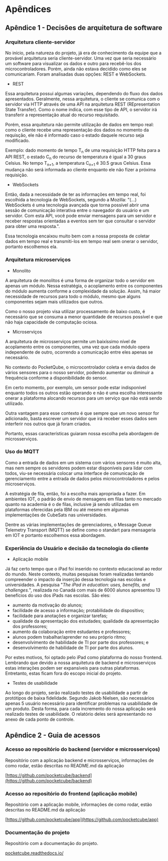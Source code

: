 # Apêndices

## Apêndice 1 - Decisões de arquitetura de software

### Arquitetura cliente-servidor

No início, pela natureza do projeto, já era de conhecimento da equipe que a provável arquitetura seria cliente-servidor. Uma vez que seria necessário um software para visualizar os dados e outro para recebê-los dos microcontroladores. Porém, ainda não estava decidido como eles se comunicariam. Foram analisadas duas opções: REST e WebSockets.

* REST

Essa arquitetura possui algumas variações, dependendo do fluxo dos dados apresentados. Geralmente, nessa arquitetura, o cliente se comunica com o servidor via HTTP através de uma API na arquitetura REST (REpresentation State Transfer). Como o nome indica, com esse tipo de API, o servidor irá transferir a representação atual do recurso requisitado.

Porém, essa arquitetura não permite utilização de dados em tempo real: como o cliente recebe uma representação dos dados no momento da requisção, ele não é informado caso o estado daquele recurso seja modificado. 

Exemplo: dado momento de tempo T<sub>n</sub> de uma requisição HTTP feita para a API REST, o estado C<sub>n</sub> do recurso de temperatura é igual a 30 graus Celsius. No tempo T<sub>n+1</sub>, a temperatura C<sub>n+1</sub> é 30.5 graus Celsius. Essa mudança não será informada ao cliente enquanto ele não fizer a próxima requisição. 

* WebSockets

Então, dada a necessidade de ter as informações em tempo real, foi escolhida a tecnologia de WebSockets, segundo a Mozilla: "(...) WebSockets é uma tecnologia avançada que torna possível abrir uma sessão de comunicação interativa entre o navegador do usuário e um servidor. Com esta API, você pode enviar mensagens para um servidor e receber respostas orientadas a eventos sem ter que consultar o servidor para obter uma resposta.".

Essa tecnologia encaixou muito bem com a nossa proposta de coletar dados em tempo real e transmiti-los em tempo real sem onerar o servidor, portanto escolhemos ela.

### Arquitetura microserviços

* Monolito

A arquitetura de monolitos é uma forma de organizar todo o servidor em apenas um módulo. Nessa estratégia, o acoplamento entre os componentes do módulo aumenta conforme a complexidade da solução. Assim, há maior necessidade de recursos para todo o módulo, mesmo que alguns componentes sejam mais utilizados que outros.

Como o nosso projeto visa utilizar processamento de baixo custo, é necessário que se consuma a menor quantidade de recursos possível e que não haja capacidade de computação ociosa.

* Microserviços

A arquitetura de microsserviços permite um baixíssimo nível de acoplamento entre os componentes, uma vez que cada módulo opera independente de outro, ocorrendo a comunicação entre eles apenas se necessário. 

No contexto do PocketQube, o microcontrolador coleta e envia dados de vários sensores para o nosso servidor, podendo aumentar ou diminuir a frequência conforme a disponibilidade do sensor. 

Em certo momento, por exemplo, um sensor pode estar indisponível enquanto todos os outros estão operando e não é uma escolha interessante onerar a plataforma alocando recursos para um serviço que não está sendo utilizado.

Outra vantagem para esse contexto é que sempre que um novo sensor for adicionado, basta escrever um servidor que irá receber esses dados sem interferir nos outros que já foram criados.

Portanto, essas características guiaram nossa escolha pela abordagem de microsserviços.

### Uso do MQTT

Como a entrada de dados em um sistema com vários sensores é muito alta, mas nem sempre os servidores podem estar disponíveis para lidar com todos, viu-se necessária colocar uma interface de comunicação de gerenciamento entre a entrada de dados pelos microcontroladores e pelos microserviços.

A estratégia de fila, então, foi a escolha mais apropriada a fazer. Em ambientes IOT, o padrão de envio de mensagens em filas tanto no mercado quanto na academia é o de filas, inclusive já sendo utilizadas em plataformas oferecidas pela IBM ou até mesmo em algumas implementações de CubeSats nas universidades.

Dentre as várias implementações de gerenciadores, o Message Queue Telemetry Transport (MQTT) se define como o standart para mensageria em IOT e portanto escolhemos essa abordagem.

### Experiência do Usuário e decisão da tecnologia do cliente

* Aplicação mobile

Já faz certo tempo que o iPad foi inserido no contexto educacional ao redor do mundo. Neste contexto, muitas pesquisas foram realizadas tentando compreender o impacto da inserção dessa tecnologia nas escolas e universidades. A pesquisa "*The iPad in education: uses, benefits, and challenges.*", realizada no Canadá com mais de 6000 alunos apresentou 13 benefícios do uso dos iPads nas escolas. São eles: 

* aumento da motivação do alunos; 
* facilidade de acesso a informação; protabilidade do dispositivo; 
* facilidade para anotações e organizar tarefas; 
* qualidade da apresentação dos estudades; qualidade da apresentação dos professores; 
* aumento da colaboração entre estudantes e professores; 
* alunos podem trabalhar/aprender no seu próprio ritmo; 
* desenvolvimento de habilidade de TI por parte dos professores; e
* desenvolvimento de habilidade de TI por parte dos alunos.

Por estes motivos, foi optado pelo iPad como plataforma do nosso frontend. Lembrando que devido a nossa arquitetura de backend e microsserviços estas interações podem ser expansíveis para outras plataformas. Entretanto, estas ficam fora do escopo inicial do projeto.

* Testes de usabilidade 

Ao longo do projeto, serão realizado testes de usabilidade a partir de protótipos de baixa fidelidade. Segundo Jakob Nielsen, são necessários apenas 5 usuário necessário para identificar problemas na usabilidade de um produto. Desta forma, para cada incremento do nossa aplicação será realizado testes de usabilidade. O relatório deles será apresentando no anexo de cada ponto de controle.

## Apêndice 2 - Guia de acessos 

### Acesso ao repositório do backend (servidor e microsserviços)

Repositório com a aplicação backend e microsserviços, informações de como rodar, estão descritas no README.md da aplicação

[https://github.com/pocketcube/backend](https://github.com/pocketcube/backend)

### Acesso ao repositório do frontend (aplicação mobile)

Repositório com a aplicação mobile, informações de como rodar, estão descritas no README.md da aplicação

[https://github.com/pocketcube/app](https://github.com/pocketcube/app)

### Documentação do projeto 

Repositório com a documentação do projeto.

[pocketcube.readthedocs.io/](pocketcube.readthedocs.io/)
